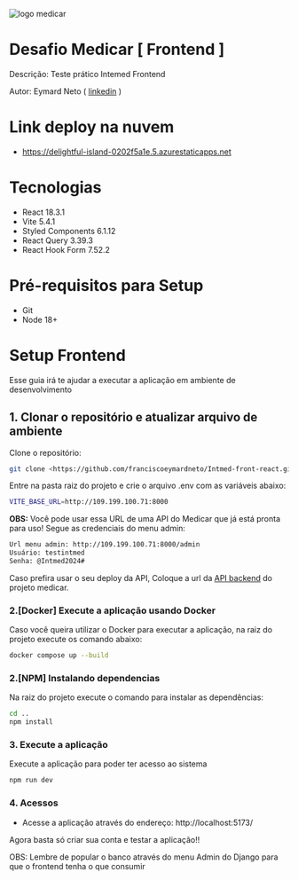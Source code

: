 ![logo medicar](https://i.postimg.cc/DZNPJSxk/Logo.png "logo medicar")
# Desafio Medicar  [ Frontend ]
Descrição: Teste prático Intemed Frontend

Autor: Eymard Neto ( [linkedin](https://www.linkedin.com/in/eymard-neto-216254207) )

# Link deploy na nuvem 
- https://delightful-island-0202f5a1e.5.azurestaticapps.net

# Tecnologias

  - React 18.3.1
  - Vite 5.4.1
  - Styled Components 6.1.12
  - React Query 3.39.3
  - React Hook Form 7.52.2

# Pré-requisitos para Setup

- Git
- Node 18+

# Setup Frontend
Esse guia irá te ajudar a executar a aplicação em ambiente de desenvolvimento

## 1. Clonar o repositório e atualizar arquivo de ambiente
Clone o repositório:

```bash
git clone <https://github.com/franciscoeymardneto/Intmed-front-react.git>
```

Entre na pasta raiz do projeto e crie o arquivo .env com as variáveis abaixo:

```bash
VITE_BASE_URL=http://109.199.100.71:8000
```

**OBS:** Você pode usar essa URL de uma API do Medicar que já está pronta para uso! Segue as credenciais do menu admin:

```bash
Url menu admin: http://109.199.100.71:8000/admin
Usuário: testintmed
Senha: @Intmed2024#
```

Caso prefira usar o seu deploy da API, Coloque a url da [API backend](https://github.com/franciscoeymardneto/intmed-back.git) do projeto medicar.


### 2.[Docker] Execute a aplicação usando Docker
Caso você queira utilizar o Docker para executar a aplicação, na raiz do projeto execute os comando abaixo:

```bash
docker compose up --build
```

### 2.[NPM] Instalando dependencias
Na raiz do projeto execute o comando para instalar as dependências:

```bash
cd ..
npm install
```

### 3. Execute a aplicação
Execute a aplicação para poder ter acesso ao sistema

```bash
npm run dev
```
### 4. Acessos

- Acesse a aplicação através do endereço: http://localhost:5173/

Agora basta só criar sua conta e testar a aplicação!!

OBS: Lembre de popular o banco através do menu Admin do Django para que o frontend tenha o que
consumir
